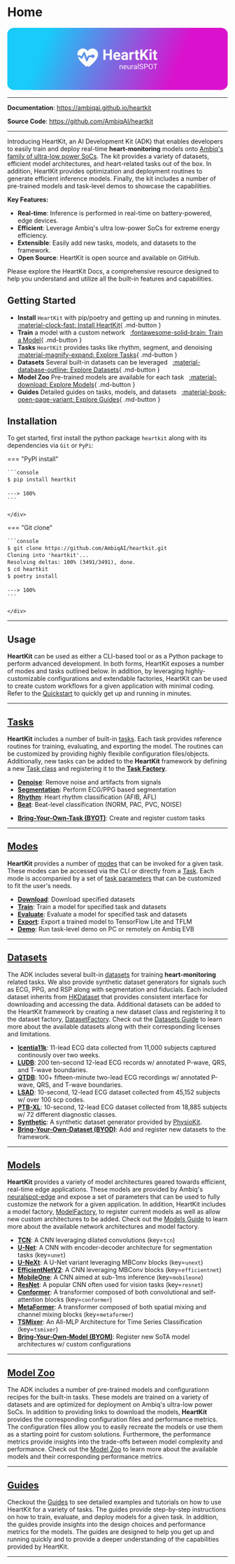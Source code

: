 # Home

<p align="center">
  <a href="https://github.com/AmbiqAI/heartkit"><img src="./assets/heartkit-banner.png" alt="HeartKit"></a>
</p>

---

**Documentation**: <a href="https://ambiqai.github.io/heartkit" target="_blank">https://ambiqai.github.io/heartkit</a>

**Source Code**: <a href="https://github.com/AmbiqAI/heartkit" target="_blank">https://github.com/AmbiqAI/heartkit</a>

---

Introducing HeartKit, an AI Development Kit (ADK) that enables developers to easily train and deploy real-time __heart-monitoring__ models onto [Ambiq's family of ultra-low power SoCs](https://ambiq.com/soc/). The kit provides a variety of datasets, efficient model architectures, and heart-related tasks out of the box. In addition, HeartKit provides optimization and deployment routines to generate efficient inference models. Finally, the kit includes a number of pre-trained models and task-level demos to showcase the capabilities.

**Key Features:**

* **Real-time**: Inference is performed in real-time on battery-powered, edge devices.
* **Efficient**: Leverage Ambiq's ultra low-power SoCs for extreme energy efficiency.
* **Extensible**: Easily add new tasks, models, and datasets to the framework.
* **Open Source**: HeartKit is open source and available on GitHub.

Please explore the HeartKit Docs, a comprehensive resource designed to help you understand and utilize all the built-in features and capabilities.

## <span class="sk-h2-span">Getting Started</span>

- **Install** `HeartKit` with pip/poetry and getting up and running in minutes. &nbsp; [:material-clock-fast: Install HeartKit](./quickstart.md/#install-heartkit){ .md-button }
- **Train** a model with a custom network &nbsp; [:fontawesome-solid-brain: Train a Model](modes/train.md){ .md-button }
- **Tasks** `HeartKit` provides tasks like rhythm, segment, and denoising &nbsp; [:material-magnify-expand: Explore Tasks](tasks/index.md){ .md-button }
- **Datasets** Several built-in datasets can be leveraged &nbsp; [:material-database-outline: Explore Datasets](./datasets/index.md){ .md-button }
- **Model Zoo** Pre-trained models are available for each task &nbsp; [:material-download: Explore Models](./zoo/index.md){ .md-button }
- **Guides** Detailed guides on tasks, models, and datasets &nbsp; [:material-book-open-page-variant: Explore Guides](./guides/index.md){ .md-button }

## <span class="sk-h2-span">Installation</span>

To get started, first install the python package `heartkit` along with its dependencies via `Git` or `PyPi`:

=== "PyPI install"
    <br/>
    <div class="termy">

    ```console
    $ pip install heartkit

    ---> 100%
    ```

    </div>

=== "Git clone"
    <br/>
    <div class="termy">

    ```console
    $ git clone https://github.com/AmbiqAI/heartkit.git
    Cloning into 'heartkit'...
    Resolving deltas: 100% (3491/3491), done.
    $ cd heartkit
    $ poetry install

    ---> 100%
    ```

    </div>

---

## <span class="sk-h2-span">Usage</span>

__HeartKit__ can be used as either a CLI-based tool or as a Python package to perform advanced development. In both forms, HeartKit exposes a number of modes and tasks outlined below. In addition, by leveraging highly-customizable configurations and extendable factories, HeartKit can be used to create custom workflows for a given application with minimal coding. Refer to the [Quickstart](./quickstart.md) to quickly get up and running in minutes.

---

## <span class="sk-h2-span">[Tasks](./tasks/index.md)</span>

__HeartKit__ includes a number of built-in [tasks](./tasks/index.md). Each task provides reference routines for training, evaluating, and exporting the model. The routines can be customized by providing highly flexibile configuration files/objects. Additionally, new tasks can be added to the __HeartKit__ framework by defining a new [Task class](./tasks/byot.md) and registering it to the [__Task Factory__](./tasks/byot.md).

- **[Denoise](./tasks/denoise.md)**: Remove noise and artifacts from signals
- **[Segmentation](./tasks/segmentation.md)**: Perform ECG/PPG based segmentation
- **[Rhythm](./tasks/rhythm.md)**: Heart rhythm classification (AFIB, AFL)
- **[Beat](./tasks/beat.md)**: Beat-level classification (NORM, PAC, PVC, NOISE)
<!-- - **[Diagnostic](./tasks/diagnostics.md)**: Diagnostic classification (MI, STTC, LVH) -->
- **[Bring-Your-Own-Task (BYOT)](./tasks/byot.md)**: Create and register custom tasks

---

## <span class="sk-h2-span">[Modes](./modes/index.md)</span>

__HeartKit__ provides a number of [modes](./modes/index.md) that can be invoked for a given task. These modes can be accessed via the CLI or directly from a [Task](./tasks/index.md). Each mode is accompanied by a set of [task parameters](./modes/configuration.md#hktaskparams) that can be customized to fit the user's needs.

- **[Download](./modes/download.md)**: Download specified datasets
- **[Train](./modes/train.md)**: Train a model for specified task and datasets
- **[Evaluate](./modes/evaluate.md)**: Evaluate a model for specified task and datasets
- **[Export](./modes/export.md)**: Export a trained model to TensorFlow Lite and TFLM
- **[Demo](./modes/demo.md)**: Run task-level demo on PC or remotely on Ambiq EVB

---

## <span class="sk-h2-span">[Datasets](./datasets/index.md)</span>

The ADK includes several built-in [datasets](./datasets/index.md) for training __heart-monitoring__ related tasks. We also provide synthetic dataset generators for signals such as ECG, PPG, and RSP along with segmentation and fiducials. Each included dataset inherits from [HKDataset](api/heartkit/datasets/dataset.md) that provides consistent interface for downloading and accessing the data. Additional datasets can be added to the HeartKit framework by creating a new dataset class and registering it to the dataset factory, [DatasetFactory](./models/index.md#model-factory). Check out the [Datasets Guide](./datasets/index.md) to learn more about the available datasets along with their corresponding licenses and limitations.

* **[Icentia11k](./datasets/icentia11k.md)**: 11-lead ECG data collected from 11,000 subjects captured continously over two weeks.
* **[LUDB](./datasets/ludb.md)**: 200 ten-second 12-lead ECG records w/ annotated P-wave, QRS, and T-wave boundaries.
* **[QTDB](./datasets/qtdb.md)**: 100+ fifteen-minute two-lead ECG recordings w/ annotated P-wave, QRS, and T-wave boundaries.
* **[LSAD](./datasets/lsad.md)**: 10-second, 12-lead ECG dataset collected from 45,152 subjects w/ over 100 scp codes.
* **[PTB-XL](./datasets/ptbxl.md)**: 10-second, 12-lead ECG dataset collected from 18,885 subjects w/ 72 different diagnostic classes.
* **[Synthetic](./datasets/synthetic.md)**: A synthetic dataset generator provided by [PhysioKit](https://ambiqai.github.io/physiokit).
* **[Bring-Your-Own-Dataset (BYOD)](./datasets/byod.md)**: Add and register new datasets to the framework.

---

## <span class="sk-h2-span">[Models](./models/index.md)</span>

__HeartKit__ provides a variety of model architectures geared towards efficient, real-time edge applications. These models are provided by Ambiq's [neuralspot-edge](https://ambiqai.github.io/neuralspot-edge/) and expose a set of parameters that can be used to fully customize the network for a given application. In addition, HeartKit includes a model factory, [ModelFactory](./models/index.md#model-factory), to register current models as well as allow new custom architectures to be added. Check out the [Models Guide](./models/index.md) to learn more about the available network architectures and model factory.

- **[TCN](https://ambiqai.github.io/neuralspot-edge/models/tcn)**: A CNN leveraging dilated convolutions (key=`tcn`)
- **[U-Net](https://ambiqai.github.io/neuralspot-edge/models/unet)**: A CNN with encoder-decoder architecture for segmentation tasks (key=`unet`)
- **[U-NeXt](https://ambiqai.github.io/neuralspot-edge/models/unext)**: A U-Net variant leveraging MBConv blocks (key=`unext`)
- **[EfficientNetV2](https://ambiqai.github.io/neuralspot-edge/models/efficientnet)**: A CNN leveraging MBConv blocks (key=`efficientnet`)
- **[MobileOne](https://ambiqai.github.io/neuralspot-edge/models/mobileone)**: A CNN aimed at sub-1ms inference (key=`mobileone`)
- **[ResNet](https://ambiqai.github.io/neuralspot-edge/models/resnet)**: A popular CNN often used for vision tasks (key=`resnet`)
- **[Conformer](https://ambiqai.github.io/neuralspot-edge/models/conformer)**: A transformer composed of both convolutional and self-attention blocks (key=`conformer`)
- **[MetaFormer](https://ambiqai.github.io/neuralspot-edge/models/metaformer)**: A transformer composed of both spatial mixing and channel mixing blocks (key=`metaformer`)
- **[TSMixer](https://ambiqai.github.io/neuralspot-edge/models/tsmixer)**: An All-MLP Architecture for Time Series Classification (key=`tsmixer`)
- **[Bring-Your-Own-Model (BYOM)](./models/byom.md)**: Register new SoTA model architectures w/ custom configurations

---

## <span class="sk-h2-span">[Model Zoo](./zoo/index.md)</span>

The ADK includes a number of pre-trained models and configurationn recipes for the built-in tasks. These models are trained on a variety of datasets and are optimized for deployment on Ambiq's ultra-low power SoCs. In addition to providing links to download the models, __HeartKit__ provides the corresponding configuration files and performance metrics. The configuration files allow you to easily recreate the models or use them as a starting point for custom solutions. Furthermore, the performance metrics provide insights into the trade-offs between model complexity and performance. Check out the [Model Zoo](./zoo/index.md) to learn more about the available models and their corresponding performance metrics.

---

## <span class="sk-h2-span">[Guides](./guides/index.md)</span>

Checkout the [Guides](./guides/index.md) to see detailed examples and tutorials on how to use HeartKit for a variety of tasks. The guides provide step-by-step instructions on how to train, evaluate, and deploy models for a given task. In addition, the guides provide insights into the design choices and performance metrics for the models. The guides are designed to help you get up and running quickly and to provide a deeper understanding of the capabilities provided by HeartKit.

---
